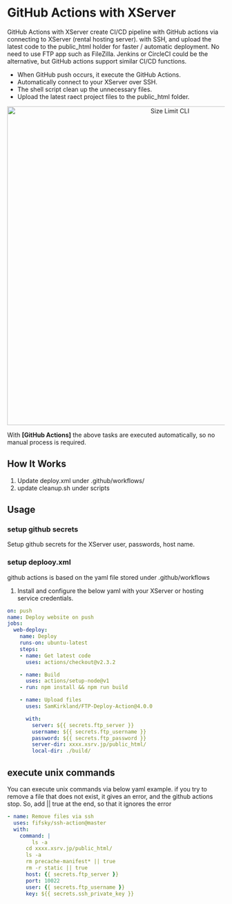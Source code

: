 # GitHub Actions with XServer

GitHub Actions with XServer create CI/CD pipeline with GitHub actions via
connecting to XServer (rental hosting server). with SSH, and upload the latest 
code to the public_html holder for faster / automatic deployment. No need to use 
FTP app such as FileZilla. Jenkins or CircleCI could be the alternative, but GitHub
actions support similar CI/CD functions.

* When GitHub push occurs, it execute the GitHub Actions.
* Automatically connect to your XServer over SSH.
* The shell script clean up the unnecessary files.
* Upload the latest raect project files to the public_html folder.

<p align="center">
  <img src="./img/example.png" alt="Size Limit CLI" width="738">
</p>

With **[GitHub Actions]** the above tasks are executed automatically, so no manual process
is required.



## How It Works

1. Update deploy.xml under .github/workflows/
2. update cleanup.sh under scripts

## Usage

### setup github secrets

Setup github secrets for the XServer user, passwords, host name.

### setup deplooy.xml

github actions is based on the yaml file stored under .github/workflows

1. Install and configure the below yaml with your XServer or hosting service credentials.


```yaml
on: push
name: Deploy website on push
jobs:
  web-deploy:
    name: Deploy
    runs-on: ubuntu-latest
    steps:
    - name: Get latest code
      uses: actions/checkout@v2.3.2

    - name: Build
      uses: actions/setup-node@v1
    - run: npm install && npm run build

    - name: Upload files
      uses: SamKirkland/FTP-Deploy-Action@4.0.0

      with: 
        server: ${{ secrets.ftp_server }}
        username: ${{ secrets.ftp_username }}
        password: ${{ secrets.ftp_password }}
        server-dir: xxxx.xsrv.jp/public_html/
        local-dir: ./build/
```


## execute unix commands

You can execute unix commands via below yaml example. if you try to remove a file that does not exist, it gives an error, and the github actions stop. So, add || true at the end, so that it ignores the error

```yaml
- name: Remove files via ssh
  uses: fifsky/ssh-action@master
  with:
  	command: |
    	ls -a
      cd xxxx.xsrv.jp/public_html/
      ls -a
      rm precache-manifest* || true
      rm -r static || true
      host: {{ secrets.ftp_server }}
      port: 10022
      user: {{ secrets.ftp_username }}
      key: ${{ secrets.ssh_private_key }}
```

